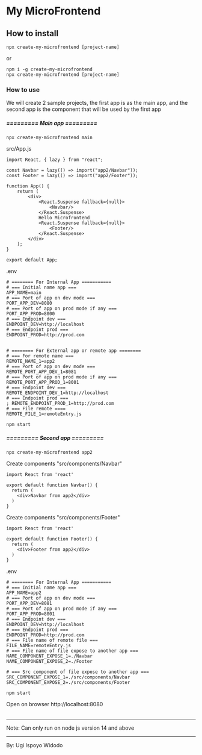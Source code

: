 # My MicroFrontend

<h2>How to install</h2>

```
npx create-my-microfrontend [project-name]
```

or

```
npm i -g create-my-microfrontend
npx create-my-microfrontend [project-name]
```

<h3>How to use</h3>
<p>We will create 2 sample projects, the first app is as the main app, and the second app is the component that will be used by the first app</p>

<h5>========= Main app =========</h5>

``` 
npx create-my-microfrontend main
```

src/App.js
```
import React, { lazy } from "react";

const Navbar = lazy(() => import("app2/Navbar"));
const Footer = lazy(() => import("app2/Footer"));

function App() {
    return (
        <div>
            <React.Suspense fallback={null}>
                <Navbar/>
            </React.Suspense>
            Hello Microfrontend
            <React.Suspense fallback={null}>
                <Footer/>
            </React.Suspense>
        </div>
    );
}

export default App;
```


.env
``` 
# ======== For Internal App ===========
# === Initial name app ===
APP_NAME=main
# === Port of app on dev mode === 
PORT_APP_DEV=8080
# === Port of app on prod mode if any === 
PORT_APP_PROD=8000
# === Endpoint dev ===
ENDPOINT_DEV=http://localhost
# === Endpoint prod ===
ENDPOINT_PROD=http://prod.com


# ======== For External app or remote app ========
# === For remote name ===
REMOTE_NAME_1=app2
# === Port of app on dev mode === 
REMOTE_PORT_APP_DEV_1=8081
# === Port of app on prod mode if any === 
REMOTE_PORT_APP_PROD_1=8001
# === Endpoint dev ===
REMOTE_ENDPOINT_DEV_1=http://localhost
# === Endpoint prod ===
; REMOTE_ENDPOINT_PROD_1=http://prod.com
# === File remote ====
REMOTE_FILE_1=remoteEntry.js
```

``` 
npm start
```

<h5>========= Second app =========</h5>

``` 
npx create-my-microfrontend app2
```

Create components "src/components/Navbar"
```
import React from 'react'

export default function Navbar() {
  return (
    <div>Navbar from app2</div>
  )
}
```

Create components "src/components/Footer"
```
import React from 'react'

export default function Footer() {
  return (
    <div>Footer from app2</div>
  )
}
```

.env
``` 
# ======== For Internal App ===========
# === Initial name app ===
APP_NAME=app2
# === Port of app on dev mode === 
PORT_APP_DEV=8081
# === Port of app on prod mode if any === 
PORT_APP_PROD=8001
# === Endpoint dev ===
ENDPOINT_DEV=http://localhost
# === Endpoint prod ===
ENDPOINT_PROD=http://prod.com
# === File name of remote file ===
FILE_NAME=remoteEntry.js
# === File name of file expose to another app ===
NAME_COMPONENT_EXPOSE_1=./Navbar
NAME_COMPONENT_EXPOSE_2=./Footer

# === Src component of file expose to another app ===
SRC_COMPONENT_EXPOSE_1=./src/components/Navbar
SRC_COMPONENT_EXPOSE_2=./src/components/Footer

```

```
npm start
```

<span>Open on browser http://localhost:8080<span>
<br/>
<br/>

<hr/>
<span>Note: Can only run on node js version 14 and above<span>
<hr/>

<span>By: Ugi Ispoyo Widodo</span>
